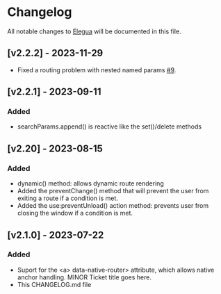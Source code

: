 <!-- markdownlint-disable MD024 -->

# Changelog

All notable changes to [Elegua](http://github.com/howesteve/elegua) will be documented in this file.

## [v2.2.2] - 2023-11-29

- Fixed a routing problem with nested named params [#9](https://github.com/howesteve/elegua/issues/9).

## [v2.2.1] - 2023-09-11

### Added

- searchParams.append() is reactive like the set()/delete methods

## [v2.20] - 2023-08-15

### Added

- dynamic() method: allows dynamic route rendering
- Added the preventChange() method that will prevent the user from exiting a route if a condition is met.
- Added the use:preventUnload() action method: prevents user from closing the window if a condition is met.

## [v2.1.0] - 2023-07-22

### Added

- Suport for the \<a\> data-native-router> attribute, which allows native anchor handling.
  MINOR Ticket title goes here.
- This CHANGELOG.md file
